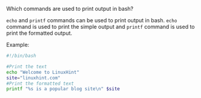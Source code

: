 Which commands are used to print output in bash?

`echo` and `printf` commands can be used to print output in bash. `echo` command is used to print the simple output and `printf` command is used to print the formatted output.

Example:

```bash
#!/bin/bash

#Print the text
echo "Welcome to LinuxHint"
site="linuxhint.com"
#Print the formatted text
printf "%s is a popular blog site\n" $site
```
